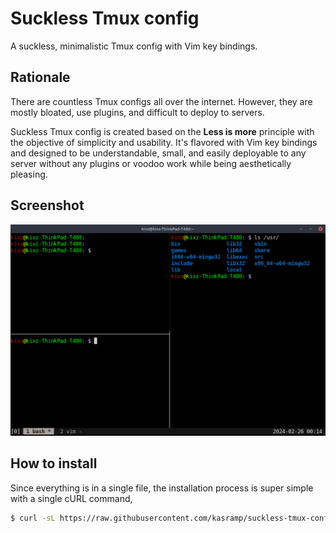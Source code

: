 # Suckless Tmux config

A suckless, minimalistic Tmux config with Vim key bindings.

## Rationale

There are countless Tmux configs all over the internet. However, they are mostly bloated, use plugins, and difficult to deploy to servers.

Suckless Tmux config is created based on the **Less is more** principle with the objective of simplicity and usability. It's flavored with Vim key bindings
and designed to be understandable, small, and easily deployable to any server without any plugins or voodoo work while being aesthetically pleasing. 

## Screenshot

![Preview](https://github.com/kasramp/suckless-tmux-config/blob/master/screenshot/screenshot.png)

## How to install

Since everything is in a single file, the installation process is super simple with a single cURL command,

```bash
$ curl -sL https://raw.githubusercontent.com/kasramp/suckless-tmux-config/master/.tmux.conf --output ~/.tmux.conf
```
